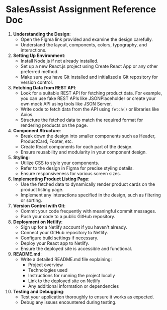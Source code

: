 # SalesAssist Assignment Reference Doc

1. **Understanding the Design**:
    - Open the Figma link provided and examine the design carefully.
    - Understand the layout, components, colors, typography, and interactions.
2. **Setting Up Environment**:
    - Install Node.js if not already installed.
    - Set up a new React.js project using Create React App or any other preferred method.
    - Make sure you have Git installed and initialized a Git repository for version control.
3. **Fetching Data from REST API**:
    - Look for a suitable REST API for fetching product data. For example, you can use fake REST APIs like JSONPlaceholder or create your own mock API using tools like JSON Server.
    - Write code to fetch data from the API using `fetch()` or libraries like Axios.
    - Structure the fetched data to match the required format for rendering products on the page.
4. **Component Structure**:
    - Break down the design into smaller components such as Header, ProductCard, Footer, etc.
    - Create React components for each part of the design.
    - Ensure reusability and modularity in your component design.
5. **Styling**:
    - Utilize CSS to style your components.
    - Refer to the design in Figma for precise styling details.
    - Ensure responsiveness for various screen sizes.
6. **Implementing Product Listing Page**:
    - Use the fetched data to dynamically render product cards on the product listing page.
    - Implement any interactions specified in the design, such as filtering or sorting.
7. **Version Control with Git**:
    - Commit your code frequently with meaningful commit messages.
    - Push your code to a public GitHub repository.
8. **Deployment on Netlify**:
    - Sign up for a Netlify account if you haven't already.
    - Connect your GitHub repository to Netlify.
    - Configure build settings if necessary.
    - Deploy your React app to Netlify.
    - Ensure the deployed site is accessible and functional.
9. **README.md**:
    - Write a detailed README.md file explaining:
        - Project overview
        - Technologies used
        - Instructions for running the project locally
        - Link to the deployed site on Netlify
        - Any additional information or dependencies
10. **Testing and Debugging**:
    - Test your application thoroughly to ensure it works as expected.
    - Debug any issues encountered during testing.